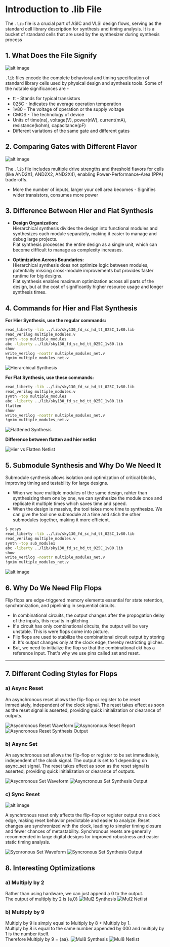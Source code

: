 # Introduction to .lib File
The `.lib` file is a crucial part of ASIC and VLSI design flows, serving as the standard cell library description for synthesis and timing analysis. It is a bucket of standard cells that are used by the synthesizer during synthesis process

## 1. What Does the File Signify

![alt image](images/liberty_file.png)

`.lib` files encode the complete behavioral and timing specification of standard library cells used by physical design and synthesis tools. Some of the notable significances are - 
- tt - Stands for typical transistors
- 025C - Indicates the average operation temperation 
- 1v80 - The voltage of operation or the supply voltage 
- CMOS - The technology of device
- Units of time(ns), voltage(V), power(nW), current(mA), resistance(kohm), capacitance(pF)
- Different variations of the same gate and different gates 

## 2. Comparing Gates with Different Flavor

![alt image](images/comparing_std_cells.png)

The `.lib` file includes multiple drive strengths and threshold flavors for cells (like AND2X1, AND2X2, AND2X4), enabling Power-Performance-Area (PPA) trade-offs.
- More the number of inputs, larger your cell area becomes - Signifies wider transistors, consumes more power 

## 3. Difference Between Hier and Flat Synthesis

- **Design Organization:**  
  Hierarchical synthesis divides the design into functional modules and synthesizes each module separately, making it easier to manage and debug large projects.  
  Flat synthesis processes the entire design as a single unit, which can become difficult to manage as complexity increases.

- **Optimization Across Boundaries:**  
  Hierarchical synthesis does not optimize logic between modules, potentially missing cross-module improvements but provides faster runtime for big designs.  
  Flat synthesis enables maximum optimization across all parts of the design, but at the cost of significantly higher resource usage and longer synthesis times.

## 4. Commands for Hier and Flat Synthesis

**For Hier Synthesis, use the regular commands:**

```bash 
read_liberty -lib ../lib/sky130_fd_sc_hd_tt_025C_1v80.lib
read_verilog multiple_modules.v
synth -top multiple_modules
abc -liberty ../lib/sky130_fd_sc_hd_tt_025C_1v80.lib
show 
write_verilog -noattr multiple_modules_net.v
!gvim multiple_modules_net.v
```
![Hierarchical Synthesis](images/hierarchical%20design.png)

**For Flat Synthesis, use these commands:**

```bash 
read_liberty -lib ../lib/sky130_fd_sc_hd_tt_025C_1v80.lib
read_verilog multiple_modules.v
synth -top multiple_modules
abc -liberty ../lib/sky130_fd_sc_hd_tt_025C_1v80.lib
flatten
show 
write_verilog -noattr multiple_modules_net.v
!gvim multiple_modules_net.v
```

![Flattened Synthesis](images/flatten%20multiple%20module.png)

**Difference between flatten and hier netlist**

![Hier vs Flatten Netlist](images/hierarchical%20Vs%20Flaten%20syn.png)


## 5. Submodule Synthesis and Why Do We Need It



Submodule synthesis allows isolation and optimization of critical blocks, improving timing and testability for large designs.
- When we have multiple modules of the same design, rahter than synthesizing them one by one, we can synthesize the module once and replicate it multiple times which saves time and speed.
- When the design is massive, the tool takes more time to synthesize. We can give the tool one submodule at a time and stich the other submodules together, making it more efficient.

```bash 
$ yosys
read_liberty -lib ../lib/sky130_fd_sc_hd_tt_025C_1v80.lib
read_verilog multiple_modules.v
synth -top sub_module1
abc -liberty ../lib/sky130_fd_sc_hd_tt_025C_1v80.lib
show 
write_verilog -noattr multiple_modules_net.v
!gvim multiple_modules_net.v
```

![alt image](images/sub_module%20syn.png)

## 6. Why Do We Need Flip Flops
Flip flops are edge-triggered memory elements essential for state retention, synchronization, and pipelining in sequential circuits.
- In combinational circuits, the output changes after the propogation delay of the inputs, this results in glitching.
- If a circuit has only combinational circuits, the output will be very unstable. This is were flops come into picture.
- Flip flops are used to stabilize the combinational circuit output by storing it. It's output changes only at the clock edge, thereby restricting gliches. 
- But, we need to initialize the flop so that the combinational ckt has a reference input. That's why we use pins called set and reset.


---

## 7. Different Coding Styles for Flops

### a) Async Reset
An asynchronous reset allows the flip-flop or register to be reset immediately, independent of the clock signal.
The reset takes effect as soon as the reset signal is asserted, providing quick initialization or clearance of outputs.

![Asycnronous Reset Waveform](images/async_rst_dff_waveform.png)
![Asyncronous Reset Report](images/dff_async_rst_report.png)
![Asyncronous Reset Synthesis Output](images/dff_asynrst_syn.png)


### b) Async Set
An asynchronous set allows the flip-flop or register to be set immediately, independent of the clock signal. The output is set to 1 depending on async_set signal. The reset takes effect as soon as the reset signal is asserted, providing quick initialization or clearance of outputs.

![Asycnronous Set Waveform](images/asyncset_dff_waveform.png)
![Asyncronous Set Synthesis Output](images/dff_async_set_syn.png)


### c) Sync Reset

![alt image](images/sync-reset.jpg)

A synchronous reset only affects the flip-flop or register output on a clock edge, making reset behavior predictable and easier to analyze. Reset changes are synchronized with the clock, leading to simpler timing closure and fewer chances of metastability.
Synchronous resets are generally recommended in large digital designs for improved robustness and easier static timing analysis.

![Sycnronous Set Waveform](images/sync_dff_rst_waveform.png)
![Syncronous Set Synthesis Output](images/dff_sync_rst_syn.png)



## 8. Interesting Optimizations

### a) Multiply by 2
Rather than using hardware, we can just append a 0 to the output.\
The output of multiply by 2 is {a,0}
![Mul2 Synthesis](images/mul2_syn.png)
![Mul2 Netlist](images/mul2_netlist.png)


### b) Multiply by 9

Multiply by 9 is simply equal to Multiply by 8 + Multiply by 1.\
Multiply by 8 is equal to the same number appended by 000 and multiply by 1 is the number itself.\
Therefore Multiply by 9 = {aa}.
![Mul8 Synthesis](images/mul8_syn.png)
![Mul8 Netlist](images/mul8_netlist.png)





















